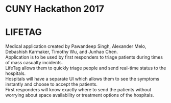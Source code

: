 # CUNY Hackathon 2017
# LIFETAG
Medical application created by Pawandeep Singh, Alexander Melo, Debashish Karmaker, Timothy Wu, and Junhao Chen.  
Application is to be used by first responders to triage patients during times of mass casualty incidents.  
LifeTag allows them to quickly triage people and send real-time status to the hospitals.  
Hospitals will have a separate UI which allows them to see the symptoms instantly and choose to accept the patients.  
First responders will know exactly where to send the patients without worrying about space availability or treatment options of the hospitals.  
